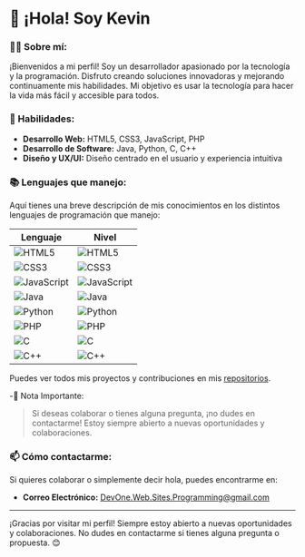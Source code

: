 # 👋 ¡Hola! Soy Kevin 

### 🧑‍💻 Sobre mí:
¡Bienvenidos a mi perfil! Soy un desarrollador apasionado por la tecnología y la programación. Disfruto creando soluciones innovadoras y mejorando continuamente mis habilidades. Mi objetivo es usar la tecnología para hacer la vida más fácil y accesible para todos.

### 🚀 Habilidades:
- **Desarrollo Web:** HTML5, CSS3, JavaScript, PHP
- **Desarrollo de Software:** Java, Python, C, C++
- **Diseño y UX/UI:** Diseño centrado en el usuario y experiencia intuitiva

### 📚 Lenguajes que manejo:
Aquí tienes una breve descripción de mis conocimientos en los distintos lenguajes de programación que manejo:

| Lenguaje | Nivel |
|----------|-------|
| ![HTML5](https://img.shields.io/badge/HTML5-90%25-orange) | ![HTML5](https://progress-bar.dev/90/?title=&color=orange&style=flat-square&suffix=%) |
| ![CSS3](https://img.shields.io/badge/CSS3-70%25-blue) | ![CSS3](https://progress-bar.dev/70/?title=&color=blue&style=flat-square&suffix=%) |
| ![JavaScript](https://img.shields.io/badge/JavaScript-70%25-yellow) | ![JavaScript](https://progress-bar.dev/70/?title=&color=yellow&style=flat-square&suffix=%) |
| ![Java](https://img.shields.io/badge/Java-60%25-red) | ![Java](https://progress-bar.dev/60/?title=&color=red&style=flat-square&suffix=%) |
| ![Python](https://img.shields.io/badge/Python-75%25-blue) | ![Python](https://progress-bar.dev/75/?title=&color=blue&style=flat-square&suffix=%) |
| ![PHP](https://img.shields.io/badge/PHP-70%25-purple) | ![PHP](https://progress-bar.dev/70/?title=&color=purple&style=flat-square&suffix=%) |
| ![C](https://img.shields.io/badge/C-80%25-darkblue) | ![C](https://progress-bar.dev/80/?title=&color=darkblue&style=flat-square&suffix=%) |
| ![C++](https://img.shields.io/badge/C++-80%25-darkred) | ![C++](https://progress-bar.dev/80/?title=&color=darkred&style=flat-square&suffix=%) |



Puedes ver todos mis proyectos y contribuciones en mis [repositorios](https://github.com/Devone-12).

-📝 Nota Importante:
> Si deseas colaborar o tienes alguna pregunta, ¡no dudes en contactarme! Estoy siempre abierto a nuevas oportunidades y colaboraciones.

### 📫 Cómo contactarme:
Si quieres colaborar o simplemente decir hola, puedes encontrarme en:
- **Correo Electrónico:** [DevOne.Web.Sites.Programming@gmail.com](mailto:DevOne.Web.Sites.Programming@gmail.com)

---

¡Gracias por visitar mi perfil! Siempre estoy abierto a nuevas oportunidades y colaboraciones. No dudes en contactarme si tienes alguna pregunta o propuesta. 😊
